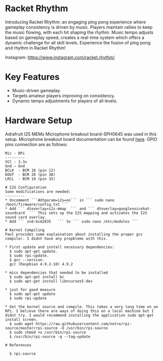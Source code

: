 # Racket Rhythm
Introducing Racket Rhythm: an engaging ping pong experience where gameplay consistency is driven by music. Players maintain rallies to keep the music flowing, with each hit shaping the rhythm. Music tempo adjusts based on gameplay speed, creates a real-time system which offers a dynamic challenge for all skill levels. Experience the fusion of ping pong and rhythm in Racket Rhythm!

Instagram: https://www.instagram.com/racket.rhythm/

# Key Features
* Music-driven gameplay.
* Targets amateur players improving on consistency.
* Dynamic tempo adjustments for players of all levels.

# Hardware Setup
Adrafruit I2S MEMs Microphone breakout board-SPH0645 was used in this setup. 
Microphone breakout board documentation can be found [here](https://cdn-learn.adafruit.com/downloads/pdf/adafruit-i2s-mems-microphone-breakout.pdf). GPIO pins connection are as follows:

```
Mic - RPi
---------
VCC - 3.3v
Gnd – Gnd
BCLK  - BCM 18 (pin 12)
DOUT  - BCM 20 (pin 38)
LRCL  - BCM 19 (pin 35)

# I2S Configuration
Some modifications are needed:
---------
* Uncomment ```#dtparam=i2s=on``` in ``` sudo nano /boot/firmware/config.txt ```
* Add ``` dtoverlay=i2s-mmap  ``` and ``` dtoverlay=googlevoicehat-soundcard  ``` This sets up the I2S mapping and activates the I2S sound card overlay.
* Add ``` snd-bcm2835   ``` to ``` sudo nano /etc/modules ```

# Kernel Compiling
Paul provides some explaination about installing the proper gcc compiler. I didnt have any propblems with this.

* First update and install necessary dependencies:
  $ sudo apt-get update.
  $ sudo rpi-update.
  $ gcc --version.
  gcc (Raspbian 4.9.2-10) 4.9.2
  
* mics dependencies that needed to be installed
  $ sudo apt-get install bc
  $ sudo apt-get install libncurses5-dev
  
* just for good measure
  $ sudo apt-get update
  $ sudo rpi-update

* Get the kernel source and compile. This takes a very long time on an RPi. I believe there are ways of doing this on a local machine but I didnt try. I would recommend installing the application sudo apt-get install screen.
  $ sudo wget https://raw.githubusercontent.com/notro/rpi-source/master/rpi-source -O /usr/bin/rpi-source
  $ sudo chmod +x /usr/bin/rpi-source
  $ /usr/bin/rpi-source -q --tag-update

# References

  $ rpi-source


  
